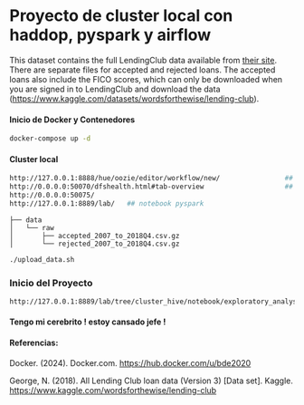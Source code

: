 # Proyecto de cluster local con haddop, pyspark y airflow


This dataset contains the full LendingClub data available from [their site](https://www.lendingclub.com). There are separate files for accepted and rejected loans. The accepted loans also include the FICO scores, which can only be downloaded when you are signed in to LendingClub and download the data (https://www.kaggle.com/datasets/wordsforthewise/lending-club).


#### Inicio de Docker y Contenedores
```bash
docker-compose up -d
```
#### Cluster local
```bash
http://127.0.0.1:8888/hue/oozie/editor/workflow/new/				## Data Warehouse Hive
http://0.0.0.0:50070/dfshealth.html#tab-overview					## Information nodes
http://0.0.0.0:50075/							
http://127.0.0.1:8889/lab/   ## notebook pyspark
```

```
├── data
│   └── raw
│       ├── accepted_2007_to_2018Q4.csv.gz
│       └── rejected_2007_to_2018Q4.csv.gz
```

```bash
./upload_data.sh
```

### Inicio del Proyecto
```bash
http://127.0.0.1:8889/lab/tree/cluster_hive/notebook/exploratory_analysis_EDA.ipynb  ### INiciamos con el EDA
```
#### Tengo mi cerebrito ! estoy cansado jefe !



#### Referencias:
Docker. (2024). Docker.com. https://hub.docker.com/u/bde2020

George, N. (2018). All Lending Club loan data (Version 3) [Data set]. Kaggle. https://www.kaggle.com/wordsforthewise/lending-club
